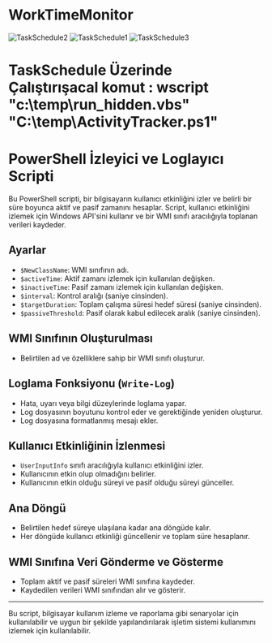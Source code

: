# WorkTimeMonitor

![TaskSchedule2](https://github.com/armagansavas/WorkTimeMonitor/assets/90199849/ba323ee1-d42c-4337-84f8-af2a9e2b66f0)
![TaskSchedule1](https://github.com/armagansavas/WorkTimeMonitor/assets/90199849/7e5ca559-f919-40de-adb4-bb5c2f6d7bca)
![TaskSchedule3](https://github.com/armagansavas/WorkTimeMonitor/assets/90199849/22871426-d5aa-40be-9eaf-355d19161ae2)


# TaskSchedule Üzerinde Çalıştırışacal komut : wscript "c:\temp\run_hidden.vbs" "C:\temp\ActivityTracker.ps1"



# PowerShell İzleyici ve Loglayıcı Scripti

Bu PowerShell scripti, bir bilgisayarın kullanıcı etkinliğini izler ve belirli bir süre boyunca aktif ve pasif zamanını hesaplar. Script, kullanıcı etkinliğini izlemek için Windows API'sini kullanır ve bir WMI sınıfı aracılığıyla toplanan verileri kaydeder.

## Ayarlar

- `$NewClassName`: WMI sınıfının adı.
- `$activeTime`: Aktif zamanı izlemek için kullanılan değişken.
- `$inactiveTime`: Pasif zamanı izlemek için kullanılan değişken.
- `$interval`: Kontrol aralığı (saniye cinsinden).
- `$targetDuration`: Toplam çalışma süresi hedef süresi (saniye cinsinden).
- `$passiveThreshold`: Pasif olarak kabul edilecek aralık (saniye cinsinden).

## WMI Sınıfının Oluşturulması

- Belirtilen ad ve özelliklere sahip bir WMI sınıfı oluşturur.

## Loglama Fonksiyonu (`Write-Log`)

- Hata, uyarı veya bilgi düzeylerinde loglama yapar.
- Log dosyasının boyutunu kontrol eder ve gerektiğinde yeniden oluşturur.
- Log dosyasına formatlanmış mesajı ekler.

## Kullanıcı Etkinliğinin İzlenmesi

- `UserInputInfo` sınıfı aracılığıyla kullanıcı etkinliğini izler.
- Kullanıcının etkin olup olmadığını belirler.
- Kullanıcının etkin olduğu süreyi ve pasif olduğu süreyi günceller.

## Ana Döngü

- Belirtilen hedef süreye ulaşılana kadar ana döngüde kalır.
- Her döngüde kullanıcı etkinliği güncellenir ve toplam süre hesaplanır.

## WMI Sınıfına Veri Gönderme ve Gösterme

- Toplam aktif ve pasif süreleri WMI sınıfına kaydeder.
- Kaydedilen verileri WMI sınıfından alır ve gösterir.

---

Bu script, bilgisayar kullanım izleme ve raporlama gibi senaryolar için kullanılabilir ve uygun bir şekilde yapılandırılarak işletim sistemi kullanımını izlemek için kullanılabilir.

